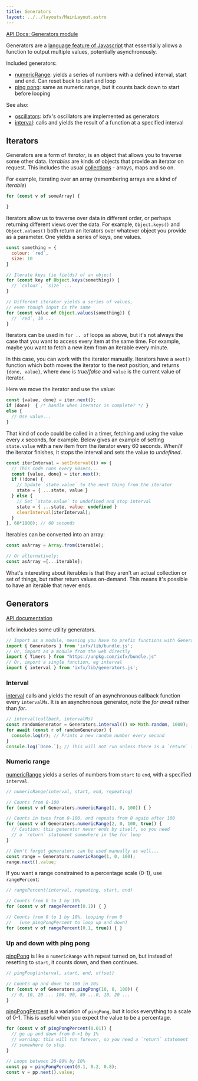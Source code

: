 ```yaml
---
title: Generators
layout: ../../layouts/MainLayout.astro
---
```


[API Docs: Generators module](https://clinth.github.io/ixfx/modules/Generators.html)

Generators are a [language feature of Javascript](https://developer.mozilla.org/en-US/docs/Web/JavaScript/Guide/Iterators_and_Generators) that essentially allows a function to output multiple values, potentially asynchronously.

Included generators:
* [numericRange](#numericRange): yields a series of numbers with a defined interval, start and end. Can reset back to start and loop
* [ping pong](#pingPong): same as numeric range, but it counts back down to start before looping

See also:
* [oscillators](../modulation/oscillator): ixfx's oscillators are implemented as generators
* [interval](../flow/time#interval): calls and yields the result of a function at a specified interval

## Iterators

Generators are a form of _iterator_, is an object that allows you to traverse some other data. _Iterables_ are kinds of objects that provide an iterator on request. This includes the usual [collections](./collections/) - arrays, maps and so on.

For example, iterating over an array (remembering arrays are a kind of _iterable_)

```js
for (const v of someArray) {

}
```

Iterators allow us to traverse over data in different order, or perhaps returning different views over the data. For example, `Object.keys()` and `Object.values()` both return an iterators over whatever object you provide as a parameter. One yields a series of keys, one values.

```js
const something = {
  colour: `red`,
  size: 10
}

// Iterate keys (ie fields) of an object
for (const key of Object.keys(something)) {
  // `colour`, `size` ...  
}

// Different iterator yields a series of values,
// even though input is the same
for (const value of Object.values(something)) {
  // `red`, 10 ...
}
```

Iterators can be used in `for .. of` loops as above, but it's not always the case that you want to access every item at the same time. For example, maybe you want to fetch a new item from an iterable every minute.

In this case, you can work with the iterator manually. Iterators have a `next()` function which both moves the iterator to the next position, and returns `{done, value}`, where `done` is _true/false_ and `value` is the current value of iterator.

Here we move the iterator and use the value:

```js
const {value, done} = iter.next();
if (done)  { /* handle when iterator is complete? */ }
else {
  // Use value...
}
```

That kind of code could be called in a timer, fetching and using the value every _x_ seconds, for example. Below gives an example of setting `state.value` with a new item from the iterator every 60 seconds. When/if the iterator finishes, it stops the interval and sets the value to _undefined_.

```js
const iterInterval = setInterval(() => {
  // This code runs every 60secs...
  const {value, done} = iter.next();
  if (!done) {
    // Update `state.value` to the next thing from the iterator
    state = { ...state, value }
  } else {
    // Set `state.value` to undefined and stop interval
    state = { ...state, value: undefined }
    clearInterval(iterInterval);
  }
}, 60*1000); // 60 seconds 
```

Iterables can be converted into an array:

```js
const asArray = Array.from(iterable);

// Or alternatively:
const asArray =[...iterable];
```

What's interesting about iterables is that they aren't an actual collection or set of things, but rather return values on-demand. This means it's possible to have an iterable that never ends.

## Generators

[API documentation](https://clinth.github.io/ixfx/modules/Generators.html) 

ixfx includes some utility generators.

```js
// Import as a module, meaning you have to prefix functions with Generators.
import { Generators } from 'ixfx/lib/bundle.js';
// Or, import as a module from the web directly
import { Timers } from "https://unpkg.com/ixfx/bundle.js"
// Or, import a single function, eg interval
import { interval } from 'ixfx/lib/generators.js';
```

<a name="interval"></a>

### Interval

[interval](https://clinth.github.io/ixfx/modules/Generators.html#interval) calls and yields the result of an asynchronous callback function every `intervalMs`. It is an asynchronous generator, note the _for await_ rather than _for_.

```js
// interval(callback, intervalMs)
const randomGenerator = Generators.interval(() => Math.random, 1000);
for await (const r of randomGenerator) {
  console.log(r); // Prints a new random number every second
}
console.log(`Done.`); // This will not run unless there is a `return` in the for await loop
```

<a name="numericRange"></a>

### Numeric range
[numericRange](https://clinth.github.io/ixfx/modules/Generators.html#numericRange) yields a series of numbers from `start` to `end`, with a specified `interval`.

```js
// numericRange(interval, start, end, repeating)

// Counts from 0-100
for (const v of Generators.numericRange(1, 0, 100)) { }

// Counts in twos from 0-100, and repeats from 0 again after 100
for (const v of Generators.numericRange(2, 0, 100, true)) { 
  // Caution: this generator never ends by itself, so you need
  // a `return` statement somewhere in the for loop
}

// Don't forget generators can be used manually as well...
const range = Generators.numericRange(1, 0, 100);
range.next().value;
```

If you want a range constrained to a percentage scale (0-1), use `rangePercent`:

```js
// rangePercent(interval, repeating, start, end)

// Counts from 0 to 1 by 10%
for (const v of rangePercent(0.1)) { }

// Counts from 0 to 1 by 10%, looping from 0
//   (use pingPongPercent to loop up and down)
for (const v of rangePercent(0.1, true)) { }
```

<a name="pingPong"></a>

### Up and down with ping pong

[pingPong](https://clinth.github.io/ixfx/modules/Generators.html#pingPong) is like a `numericRange` with repeat turned on, but instead of resetting to `start`, it counts down, and then continues.

```js
// pingPong(interval, start, end, offset)

// Counts up and down to 100 in 10s
for (const v of Generators.pingPong(10, 0, 100)) {
  // 0, 10, 20 ... 100, 90, 80 ...0, 10, 20 ...
}
```

[pingPongPercent](https://clinth.github.io/ixfx/modules/Generators.html#pingPongPercent) is a variation of `pingPong`, but it locks everything to a scale of 0-1. This is useful when you expect the value to be a percentage.

```js
for (const v of pingPongPercent(0.01)) {
  // go up and down from 0->1 by 1%
  // warning: this will run forever, so you need a `return` statement
  // somewhere to stop.
}

// Loops between 20-80% by 10%
const pp = pingPongPercent(0.1, 0.2, 0.8);
const v = pp.next().value;
```